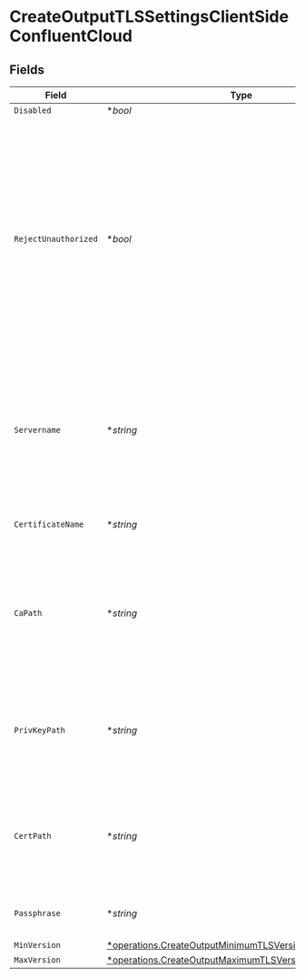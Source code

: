 # CreateOutputTLSSettingsClientSideConfluentCloud


## Fields

| Field                                                                                                                                                                                                                                     | Type                                                                                                                                                                                                                                      | Required                                                                                                                                                                                                                                  | Description                                                                                                                                                                                                                               |
| ----------------------------------------------------------------------------------------------------------------------------------------------------------------------------------------------------------------------------------------- | ----------------------------------------------------------------------------------------------------------------------------------------------------------------------------------------------------------------------------------------- | ----------------------------------------------------------------------------------------------------------------------------------------------------------------------------------------------------------------------------------------- | ----------------------------------------------------------------------------------------------------------------------------------------------------------------------------------------------------------------------------------------- |
| `Disabled`                                                                                                                                                                                                                                | **bool*                                                                                                                                                                                                                                   | :heavy_minus_sign:                                                                                                                                                                                                                        | N/A                                                                                                                                                                                                                                       |
| `RejectUnauthorized`                                                                                                                                                                                                                      | **bool*                                                                                                                                                                                                                                   | :heavy_minus_sign:                                                                                                                                                                                                                        | Reject certificates that are not authorized by a CA in the CA certificate path, or by another<br/>                    trusted CA (such as the system's). Defaults to Enabled. Overrides the toggle from Advanced Settings, when also present. |
| `Servername`                                                                                                                                                                                                                              | **string*                                                                                                                                                                                                                                 | :heavy_minus_sign:                                                                                                                                                                                                                        | Server name for the SNI (Server Name Indication) TLS extension. It must be a host name, and not an IP address.                                                                                                                            |
| `CertificateName`                                                                                                                                                                                                                         | **string*                                                                                                                                                                                                                                 | :heavy_minus_sign:                                                                                                                                                                                                                        | The name of the predefined certificate                                                                                                                                                                                                    |
| `CaPath`                                                                                                                                                                                                                                  | **string*                                                                                                                                                                                                                                 | :heavy_minus_sign:                                                                                                                                                                                                                        | Path on client in which to find CA certificates to verify the server's cert. PEM format. Can reference $ENV_VARS.                                                                                                                         |
| `PrivKeyPath`                                                                                                                                                                                                                             | **string*                                                                                                                                                                                                                                 | :heavy_minus_sign:                                                                                                                                                                                                                        | Path on client in which to find the private key to use. PEM format. Can reference $ENV_VARS.                                                                                                                                              |
| `CertPath`                                                                                                                                                                                                                                | **string*                                                                                                                                                                                                                                 | :heavy_minus_sign:                                                                                                                                                                                                                        | Path on client in which to find certificates to use. PEM format. Can reference $ENV_VARS.                                                                                                                                                 |
| `Passphrase`                                                                                                                                                                                                                              | **string*                                                                                                                                                                                                                                 | :heavy_minus_sign:                                                                                                                                                                                                                        | Passphrase to use to decrypt private key                                                                                                                                                                                                  |
| `MinVersion`                                                                                                                                                                                                                              | [*operations.CreateOutputMinimumTLSVersionConfluentCloud](../../models/operations/createoutputminimumtlsversionconfluentcloud.md)                                                                                                         | :heavy_minus_sign:                                                                                                                                                                                                                        | N/A                                                                                                                                                                                                                                       |
| `MaxVersion`                                                                                                                                                                                                                              | [*operations.CreateOutputMaximumTLSVersionConfluentCloud](../../models/operations/createoutputmaximumtlsversionconfluentcloud.md)                                                                                                         | :heavy_minus_sign:                                                                                                                                                                                                                        | N/A                                                                                                                                                                                                                                       |